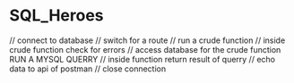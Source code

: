 # SQL_Heroes
// connect to database
// switch for a route
// run a crude function
    // inside crude function check for errors
    // access database for the crude function RUN A MYSQL QUERRY
    // inside function return result of querry
// echo data to api of postman
// close connection

